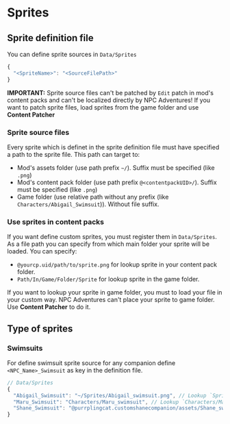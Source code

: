 # Sprites

## Sprite definition file

You can define sprite sources in `Data/Sprites`

```js
{
  "<SpriteName>": "<SourceFilePath>"
}
```

**IMPORTANT:** Sprite source files can't be patched by `Edit` patch in mod's content packs and can't be localized directly by NPC Adventures! If you want to patch sprite files, load sprites from the game folder and use **Content Patcher**

### Sprite source files

Every sprite which is definet in the sprite definition file must have specified a path to the sprite file. This path can target to:

- Mod's assets folder (use path prefix `~/`). Suffix must be specified (like `.png`)
- Mod's content pack folder (use path prefix `@<contentpackUID>/`). Suffix must be specified (like `.png`)
- Game folder (use relative path without any prefix (like `Characters/Abigail_Swimsuit`)). Without file suffix.

### Use sprites in content packs

If you want define custom sprites, you must register them in `Data/Sprites`. As a file path you can specify from which main folder your sprite will be loaded. You can specify:

- `@yourcp.uid/path/to/sprite.png` for lookup sprite in your content pack folder.
- `Path/In/Game/Folder/Sprite` for lookup sprite in the game folder.

If you want to lookup your sprite in game folder, you must to load your file in your custom way. NPC Adventures can't place your sprite to game folder. Use **Content Patcher** to do it.

## Type of sprites

### Swimsuits

For define swimsuit sprite source for any companion define `<NPC_Name>_Swimsuit` as key in the definition file.

```js
// Data/Sprites
{
  "Abigail_Swimsuit": "~/Sprites/Abigail_swimsuit.png", // Lookup `Sprites/Abigail_swimsuit.png` in the mod folder
  "Maru_Swimsuit": "Characters/Maru_swimsuit", // Lookup `Characters/Maru_swimsuit.xnb` in the game folder. Can be patched by Content Patcher
  "Shane_Swimsuit": "@purrplingcat.customshanecompanion/assets/Shane_swimsuit.png" // Lookup `assets/Shane_swimsuit.png` in the 'purrplingcat.customshanecompanion' content pack folder
}
```
